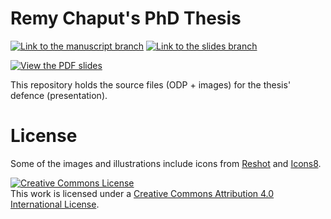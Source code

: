 # Remy Chaput's PhD Thesis

[![](https://img.shields.io/badge/github-Link%20to%20the%20manuscript%20branch-blue?logo=github&style=flat "Link to the manuscript branch")](https://github.com/rchaput/phdthesis/tree/manuscript)
[![](https://img.shields.io/badge/github-Link%20to%20the%20slides%20branch-blue?logo=github&style=flat "Link to the slides branch")](https://github.com/rchaput/phdthesis/tree/slides)

[![](https://img.shields.io/badge/pdf-View%20the%20PDF%20slides-blue?style=for-the-badge "View the PDF slides")](https://github.com/rchaput/phdthesis/blob/slides/slides.pdf)

This repository holds the source files (ODP + images) for the thesis' defence (presentation).


# License

Some of the images and illustrations include icons from [Reshot](https://www.reshot.com/) and [Icons8](https://icons8.com/).

<a rel="license" href="http://creativecommons.org/licenses/by/4.0/"><img alt="Creative Commons License" style="border-width:0" src="https://i.creativecommons.org/l/by/4.0/88x31.png" /></a><br />This work is licensed under a <a rel="license" href="http://creativecommons.org/licenses/by/4.0/">Creative Commons Attribution 4.0 International License</a>.

